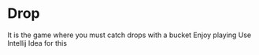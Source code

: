 # Drop
It is the game where you must catch drops with a bucket
Enjoy playing
Use Intellij Idea for this
